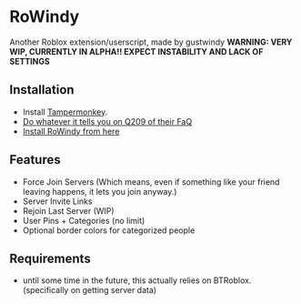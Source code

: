 # RoWindy
Another Roblox extension/userscript, made by gustwindy
**WARNING: VERY WIP, CURRENTLY IN ALPHA!! EXPECT INSTABILITY AND LACK OF SETTINGS**



## Installation
- Install [Tampermonkey](https://chromewebstore.google.com/detail/tampermonkey/dhdgffkkebhmkfjojejmpbldmpobfkfo).
- [Do whatever it tells you on Q209 of their FaQ](https://www.tampermonkey.net/faq.php?locale=en#Q209)
- [Install RoWindy from here](https://github.com/grhw/RoWindy/releases/latest/download/RoWindy.user.js)

## Features
- Force Join Servers (Which means, even if something like your friend leaving happens, it lets you join anyway.)
- Server Invite Links
- Rejoin Last Server (WIP)
- User Pins + Categories (no limit)
- Optional border colors for categorized people

## Requirements
- until some time in the future, this actually relies on BTRoblox. (specifically on getting server data)